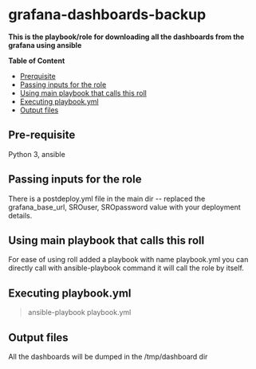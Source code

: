 # grafana-dashboards-backup

**This is the playbook/role for downloading all the dashboards from the grafana using ansible**


**Table of Content**
- [Prerquisite](#pre-requisite)
- [Passing inputs for the role](#passing-inputs-for-the-role)
- [Using main playbook that calls this roll](#using-main-playbook-that-calls-this-roll)
- [Executing playbook.yml](#executing-playbookyml)
- [Output files](#output-files)

## Pre-requisite ##

Python 3, ansible

## Passing inputs for the role ##

There is a postdeploy.yml file in the main dir -- replaced the grafana_base_url, SROuser, SROpassword value with your deployment details.

## Using main playbook that calls this roll ##

For ease of using roll added a playbook with name playbook.yml you can directly call with ansible-playbook command it will call the role by itself.

## Executing playbook.yml ##

> ansible-playbook playbook.yml

## Output files ##

All the dashboards will be dumped in the /tmp/dashboard dir